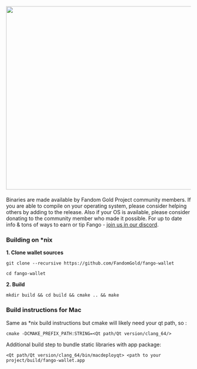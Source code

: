 <h1 align="center"><img title="The Long Night Is Coming" src="https://raw.githubusercontent.com/FandomGold/fango-wallet/master/src/images/splash.png" width="1800" height="500" ><img/></h1>

Binaries are made available by Fandom Gold Project community members. If you are able to compile on your operating system, please consider helping others by adding to the release. Also if your OS is available, please consider donating to the community member who made it possible. For up to date info & tons of ways to earn or tip Fango - [join us in our discord](http://discord.fandom.gold).


### Building on *nix

**1. Clone wallet sources**

```
git clone --recursive https://github.com/FandomGold/fango-wallet
```

```
cd fango-wallet
```

**2. Build**

```
mkdir build && cd build && cmake .. && make
```
### Build instructions for Mac
Same as *nix build instructions but cmake will likely need your qt path, so :
```
cmake -DCMAKE_PREFIX_PATH:STRING=<Qt path/Qt version/clang_64/> 
```
Additional build step to bundle static libraries with app package:
```
<Qt path/Qt version/clang_64/bin/macdeployqt> <path to your project/build/fango-wallet.app
```
